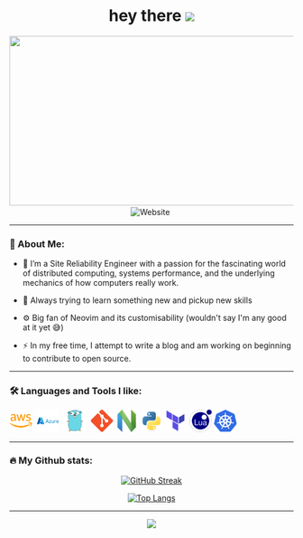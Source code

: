 <div id="header" align="center">


<h1>
  hey there
  <img src="https://media.giphy.com/media/hvRJCLFzcasrR4ia7z/giphy.gif" width="30px"/>
</h1>
<img src="https://media4.giphy.com/media/v1.Y2lkPTc5MGI3NjExMmp2OGdxYWg5czhtZm1rOGk4bzU5ZTY3cTRlZGhtZTJ4dGI3Mm40byZlcD12MV9pbnRlcm5hbF9naWZfYnlfaWQmY3Q9Zw/cg5FwpvDmhIcM/giphy.gif" width="600" height="300"/>
<div id="badges">
  <img src="https://img.shields.io/badge/My_Blog-blue?logo=ReadMe&logoColor=white" alt="Website"/>
  <img src="https://komarev.com/ghpvc/?username=MassoniMacaroni&style=flat-square&color=blue" alt=""/>
</div>
</div>

---

### :mage: About Me:

- :telescope: I’m a Site Reliability Engineer with a passion for the fascinating world of distributed computing, systems performance, and the underlying mechanics of how computers really work. 

- :seedling: Always trying to learn something new and pickup new skills

- :gear: Big fan of Neovim and its customisability (wouldn't say I'm any good at it yet :sweat_smile:)

- :zap: In my free time, I attempt to write a blog and am working on beginning to contribute to open source.




---

### :hammer_and_wrench: Languages and Tools I like:
<div>
  <img src="https://github.com/devicons/devicon/blob/master/icons/amazonwebservices/amazonwebservices-plain-wordmark.svg" title="AWS" alt="AWS" width="40" height="40"/>&nbsp;
  <img src="https://github.com/devicons/devicon/blob/master/icons/azure/azure-original-wordmark.svg" title="Azure" alt="Azure" width="40" height="40"/>&nbsp;
  <img src="https://github.com/devicons/devicon/blob/master/icons/go/go-original.svg" title="GO" alt="GO" width="40" height="40"/>&nbsp;
  <img src="https://github.com/devicons/devicon/blob/master/icons/git/git-original.svg" title="Git" **alt="Git" width="40" height="40"/>
  <img src="https://github.com/devicons/devicon/blob/master/icons/neovim/neovim-original.svg" title="Nvim" **alt="Nvim" width="40" height="40"/>
  <img src="https://github.com/devicons/devicon/blob/master/icons/python/python-original.svg" title="Python" **alt="Python" width="40" height="40"/>
  <img src="https://github.com/devicons/devicon/blob/master/icons/terraform/terraform-original.svg" title="Terraform" **alt="Terraform" width="40" height="40"/>
  <img src="https://github.com/devicons/devicon/blob/master/icons/lua/lua-original.svg" title="lua" **alt="lua" width="40" height="40"/>
  <img src="https://github.com/devicons/devicon/blob/master/icons/kubernetes/kubernetes-original.svg" title="K8s" **alt="K8s" width="40" height="40"/>
</div>

---

### :fire: My Github stats:

 <div align="center"> 
   
[![GitHub Streak](https://github-read-streak-stats-git-main-massonimacaronis-projects.vercel.app?user=MassoniMacaroni&theme=nightowl&hide_border=true&date_format=%5BY%20%5DM%20j)](https://git.io/streak-stats)
  
[![Top Langs](https://github-readme-stats.vercel.app/api/top-langs/?username=MassoniMacaroni&layout=compact&theme=nightowl)](https://github.com/anuraghazra/github-readme-stats)
</div>

---

<div align="center">
<img src="https://media2.giphy.com/media/v1.Y2lkPTc5MGI3NjExeml2dzhlbGlndXpzZHZpZzZoZGNzeTB1ZTBtOGdyZmFmeWhwcXliayZlcD12MV9pbnRlcm5hbF9naWZfYnlfaWQmY3Q9Zw/JqmupuTVZYaQX5s094/giphy.gif" width="100"/>
</div>

